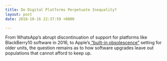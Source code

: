 ```yaml
---
title: Do Digital Platforms Perpetuate Inequality?
layout: post
date: 2018-10-16 22:37:59 +0000

---
```

From WhatsApp’s abrupt discontinuation of support for platforms like BlackBerry10 software in 2016, to Apple’s[ “built-in obsolescence”](https://www.theatlantic.com/technology/archive/2016/09/the-global-cost-of-electronic-waste/502019/) setting for older units, the question remains as to how software upgrades leave out populations that cannot afford to keep up. 